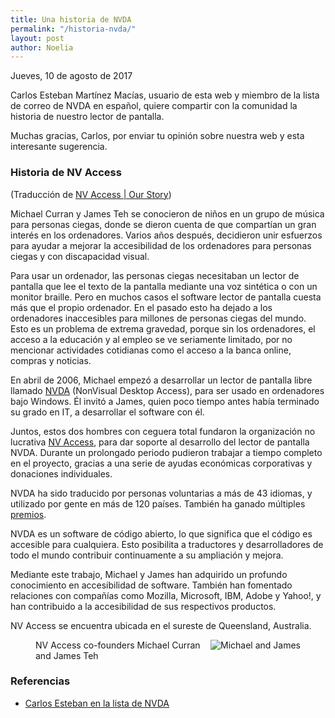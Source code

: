 ```yaml
---
title: Una historia de NVDA
permalink: "/historia-nvda/"
layout: post
author: Noelia
---
```


<footer>Jueves, 10 de agosto de 2017</footer>

Carlos Esteban Martínez Macías, usuario de esta web y miembro de la lista de correo de NVDA en español, quiere compartir con la comunidad la historia de nuestro lector de pantalla.

Muchas gracias, Carlos, por enviar tu opinión sobre nuestra web y esta interesante sugerencia.

### Historia de NV Access

(Traducción de [NV Access | Our Story](https://www.nvaccess.org/about/our-story/))

Michael Curran y James Teh se conocieron de niños en un grupo de música para personas ciegas, donde se dieron cuenta de que compartían un gran interés en los ordenadores. Varios años después, decidieron unir esfuerzos para ayudar a mejorar la accesibilidad de los ordenadores para personas ciegas y con discapacidad visual.

Para usar un ordenador, las personas ciegas necesitaban un lector de pantalla que lee el texto de la pantalla mediante una voz sintética o con un monitor braille. Pero en muchos casos el software lector de pantalla cuesta más que el propio ordenador. En el pasado esto ha dejado a los ordenadores inaccesibles para millones de personas ciegas del mundo. Esto es un problema de extrema gravedad, porque sin los ordenadores, el acceso a la educación y al empleo se ve seriamente limitado, por no mencionar actividades cotidianas como el acceso a la banca online, compras y noticias.

En abril de 2006, Michael empezó a desarrollar un lector de pantalla libre llamado [NVDA](https://www.nvaccess.org/about/nvda-features) (NonVisual Desktop Access), para ser usado en ordenadores bajo Windows. Él invitó a James, quien poco tiempo antes había terminado su grado en IT, a desarrollar el software con él.

Juntos, estos dos hombres con ceguera total fundaron la organización no lucrativa [NV Access](https://www.nvaccess.org/about/corporate-info), para dar soporte al desarrollo del lector de pantalla NVDA. Durante un prolongado periodo pudieron trabajar a tiempo completo en el proyecto, gracias a una serie de ayudas económicas corporativas y donaciones individuales.

NVDA ha sido traducido por personas voluntarias a más de 43 idiomas, y utilizado por gente en más de 120 países. También ha ganado múltiples [premios](https://www.nvaccess.org/about/awards/).

NVDA es un software de código abierto, lo que significa que el código es accesible para cualquiera. Esto posibilita a traductores y desarrolladores de todo el mundo contribuir continuamente a su ampliación y mejora.

Mediante este trabajo, Michael y James han adquirido un profundo conocimiento en accesibilidad de software. También han fomentado relaciones con compañías como Mozilla, Microsoft, IBM, Adobe y Yahoo!, y han contribuido a la accesibilidad de sus respectivos productos.

NV Access se encuentra ubicada en el sureste de Queensland, Australia. 

<figure><img style="float:right" src="https://www.nvaccess.org/wp-content/uploads/2013/01/Mick-and-Jamie-Qld-Disability-Action-Week-2011.jpg" alt="Michael and James" /><figcaption>NV Access co-founders Michael Curran and James Teh</figcaption></figure>

### Referencias

- [Carlos Esteban en la lista de NVDA](https://es.groups.yahoo.com/neo/groups/nvdaespanol/conversations/messages/29317)
